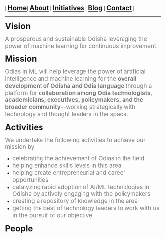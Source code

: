 
| **<span style="font-size: 16pt;">[Home](index)</span>**| **<span style="font-size: 16pt;">[About](about)</span>** | **<span style="font-size: 16pt;">[Initiatives](initiatives)</span>** | **<span style="font-size: 16pt;">[Blog](blogs)</span>** | **<span style="font-size: 16pt;">[Contact](contact)</span>** |



---
**<span style="font-size: 20pt;">Vision</span>**

<span style="color:gray"><span style="font-size: 14pt;">A prosperous and sustainable Odisha leveraging the power of  machine learning for continuous improvement.</span></span> 

**<span style="font-size: 20pt;">Mission</span>**

<span style="color:gray"><span style="font-size: 14pt;">Odias in ML will help leverage the power of artificial intelligence and machine learning for the <b>overall development of Odisha and Odia language</b> through a platform for <b>collaboration among Odia technologists, academicians, executives, policymakers, and the broader community</b>--working strategically with technology and thought leaders in the space. </span></span> 

**<span style="font-size: 20pt;">Activities</span>**

<span style="color:gray"><span style="font-size: 14pt;">We undertake the following activities to achieve our mission by</span></span> 
* <span style="color:gray"><span style="font-size: 14pt;">celebrating the achievement of Odias in the field</span></span> 
* <span style="color:gray"><span style="font-size: 14pt;">helping enhance skills levels in this area</span></span> 
* <span style="color:gray"><span style="font-size: 14pt;">helping create entrepreneurial and career opportunities</span></span> 
* <span style="color:gray"><span style="font-size: 14pt;">catalyzing rapid adoption of AI/ML technologies in Odisha by actively engaging with the policymakers</span></span> 
* <span style="color:gray"><span style="font-size: 14pt;">creating a repository of knowledge in the area</span></span> 
* <span style="color:gray"><span style="font-size: 14pt;">getting the best of technology leaders to work with us in the pursuit of our objective </span></span> 

**<span style="font-size: 20pt;">People</span>**


